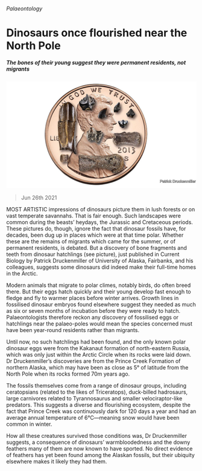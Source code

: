 ###### Palaeontology

# Dinosaurs once flourished near the North Pole 

##### The bones of their young suggest they were permanent residents, not migrants 

![image](images/20210626_STP003_0.jpg) 

> Jun 26th 2021 

MOST ARTISTIC impressions of dinosaurs picture them in lush forests or on vast temperate savannahs. That is fair enough. Such landscapes were common during the beasts’ heydays, the Jurassic and Cretaceous periods. These pictures do, though, ignore the fact that dinosaur fossils have, for decades, been dug up in places which were at that time polar. Whether these are the remains of migrants which came for the summer, or of permanent residents, is debated. But a discovery of bone fragments and teeth from dinosaur hatchlings (see picture), just published in Current Biology by Patrick Druckenmiller of University of Alaska, Fairbanks, and his colleagues, suggests some dinosaurs did indeed make their full-time homes in the Arctic.

Modern animals that migrate to polar climes, notably birds, do often breed there. But their eggs hatch quickly and their young develop fast enough to fledge and fly to warmer places before winter arrives. Growth lines in fossilised dinosaur embryos found elsewhere suggest they needed as much as six or seven months of incubation before they were ready to hatch. Palaeontologists therefore reckon any discovery of fossilised eggs or hatchlings near the palaeo-poles would mean the species concerned must have been year-round residents rather than migrants.


Until now, no such hatchlings had been found, and the only known polar dinosaur eggs were from the Kakanaut formation of north-eastern Russia, which was only just within the Arctic Circle when its rocks were laid down. Dr Druckenmiller’s discoveries are from the Prince Creek Formation of northern Alaska, which may have been as close as 5° of latitude from the North Pole when its rocks formed 70m years ago.

The fossils themselves come from a range of dinosaur groups, including ceratopsians (related to the likes of Triceratops), duck-billed hadrosaurs, large carnivores related to Tyrannosaurus and smaller velociraptor-like predators. This suggests a diverse and flourishing ecosystem, despite the fact that Prince Creek was continuously dark for 120 days a year and had an average annual temperature of 6°C—meaning snow would have been common in winter.

How all these creatures survived those conditions was, Dr Druckenmiller suggests, a consequence of dinosaurs’ warmbloodedness and the downy feathers many of them are now known to have sported. No direct evidence of feathers has yet been found among the Alaskan fossils, but their ubiquity elsewhere makes it likely they had them.

